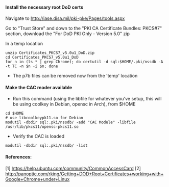 #### Install the necessary root DoD certs

Navigate to http://iase.disa.mil/pki-pke/Pages/tools.aspx

Go to "Trust Store" and down to the "PKI CA Certificate Bundles: PKCS#7" section, download the "For DoD PKI Only - Version 5.0" zip

In a temp location
```
unzip Certificates_PKCS7_v5.0u1_DoD.zip
cd Certificates_PKCS7_v5.0u1_DoD
for n in (ls * | grep Chrome); do certutil -d sql:$HOME/.pki/nssdb -A -t TC -n $n -i $n; done
```

* The p7b files can be removed now from the 'temp' location

#### Make the CAC reader available
* Run this command (using the libfile for whatever you've setup, this will be using coolkey in Debian, opensc in Arch), from $HOME
```
cd $HOME
# use libcoolkeypk11.so for Debian
modutil -dbdir sql:.pki/nssdb/ -add "CAC Module" -libfile /usr/lib/pkcs11/opensc-pkcs11.so 
```

* Verify the CAC is loaded
```
modutil -dbdir sql:.pki/nssdb/ -list
```

#### References:

[1] https://help.ubuntu.com/community/CommonAccessCard
[2] http://panoptic.com/rking/Getting+DOD+Root+Certificates+working+with+Google+Chrome+under+Linux
